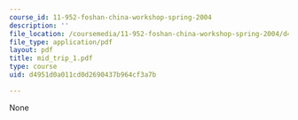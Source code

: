 ```yaml
---
course_id: 11-952-foshan-china-workshop-spring-2004
description: ''
file_location: /coursemedia/11-952-foshan-china-workshop-spring-2004/d4951d0a011cd0d2690437b964cf3a7b_mid_trip_1.pdf
file_type: application/pdf
layout: pdf
title: mid_trip_1.pdf
type: course
uid: d4951d0a011cd0d2690437b964cf3a7b

---
```

None